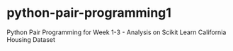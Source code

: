 # python-pair-programming1
Python Pair Programming for Week 1-3 - Analysis on Scikit Learn California Housing Dataset
